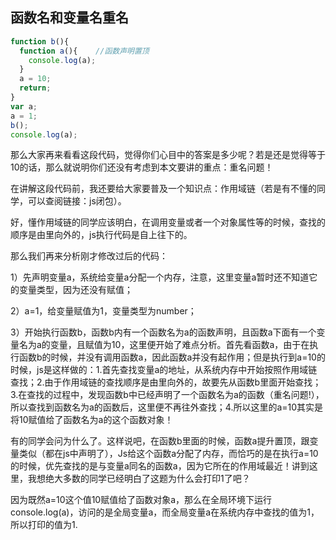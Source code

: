 ## 函数名和变量名重名

```js
function b(){
  function a(){    //函数声明置顶
    console.log(a);
  }
  a = 10;
  return;
}
var a;
a = 1;
b();
console.log(a);
```

那么大家再来看看这段代码，觉得你们心目中的答案是多少呢？若是还是觉得等于10的话，那么就说明你们还没有考虑到本文要讲的重点：重名问题！

在讲解这段代码前，我还要给大家要普及一个知识点：作用域链（若是有不懂的同学，可以查阅链接：js闭包）。

好，懂作用域链的同学应该明白，在调用变量或者一个对象属性等的时候，查找的顺序是由里向外的，js执行代码是自上往下的。

那么我们再来分析刚才修改过后的代码：

1）先声明变量a，系统给变量a分配一个内存，注意，这里变量a暂时还不知道它的变量类型，因为还没有赋值；

2）a=1，给变量赋值为1，变量类型为number；

3）开始执行函数b，函数b内有一个函数名为a的函数声明，且函数a下面有一个变量名为a的变量，且赋值为10，这里便开始了难点分析。首先看函数a，由于在执行函数b的时候，并没有调用函数a，因此函数a并没有起作用；但是执行到a=10的时候，js是这样做的：1.首先查找变量a的地址，从系统内存中开始按照作用域链查找；2.由于作用域链的查找顺序是由里向外的，故要先从函数b里面开始查找；3.在查找的过程中，发现函数b中已经声明了一个函数名为a的函数（重名问题!），所以查找到函数名为a的函数后，这里便不再往外查找；4.所以这里的a=10其实是将10赋值给了函数名为a的这个函数对象！

有的同学会问为什么了。这样说吧，在函数b里面的时候，函数a提升置顶，跟变量类似（都在js中声明了），Js给这个函数a分配了内存，而恰巧的是在执行a=10的时候，优先查找的是与变量a同名的函数a，因为它所在的作用域最近！讲到这里，我想绝大多数的同学已经明白了这题为什么会打印1了吧？

因为既然a=10这个值10赋值给了函数对象a，那么在全局环境下运行console.log(a)，访问的是全局变量a，而全局变量a在系统内存中查找的值为1，所以打印的值为1.